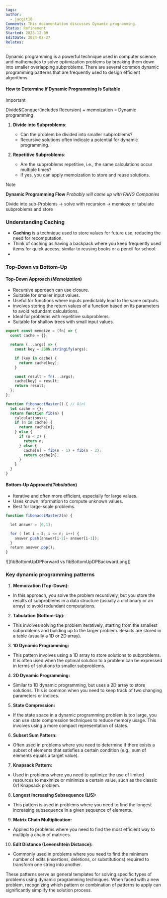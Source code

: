 ```yaml
---
tags: 
author:
  - jacgit18
Comments: This documentation discusses Dynamic programming.
Status: Refinement
Started: 2023-12-09
EditDate: 2024-02-27
Relates:
---
```

Dynamic programming is a powerful technique used in computer science and mathematics to solve optimization problems by breaking them down into smaller overlapping subproblems. There are several common dynamic programming patterns that are frequently used to design efficient algorithms.

#### How to Determine If Dynamic Programming Is Suitable

>[!important] 
> Divide&Conquer(includes Recursion) + memoization = Dynamic programming  

1. **Divide into Subproblems**:
   - Can the problem be divided into smaller subproblems?
   - Recursive solutions often indicate a potential for dynamic programming.

2. **Repetitive Subproblems**:
   - Are the subproblems repetitive, i.e., the same calculations occur multiple times?
   - If yes, you can apply memoization to store and reuse solutions.

>[!note]  
>**Dynamic Programming Flow**
>*Probably will come up with FANG Companies*
>
Divide into sub-Problems -> solve with recursion -> memioze or tabulate subproblems and store  

### Understanding Caching

- **Caching** is a technique used to store values for future use, reducing the need for recomputation.
- Think of caching as having a backpack where you keep frequently used items for quick access, similar to reusing books or a pencil for school.
- 
### Top-Down vs Bottom-Up

#### Top-Down Approach (***Memoization***)
  - Recursive approach can use closure.
  - Suitable for smaller input values.
  - Useful for functions where inputs predictably lead to the same outputs.
  - involves storing the return values of a function based on its parameters to avoid redundant calculations.
  - Ideal for problems with repetitive subproblems.
  - Suitable for shallow trees with small input values.

```javascript
export const memoize = (fn) => {
  const cache = {};

  return (...args) => {
    const key = JSON.stringify(args);

    if (key in cache) {
      return cache[key];
    }

    const result = fn(...args);
    cache[key] = result;
    return result;
  };
};
```

```javascript
function fibonacciMaster() { // O(n)
  let cache = {};
  return function fib(n) {
    calculations++;
    if (n in cache) {
      return cache[n];
    } else {
      if (n < 2) {
        return n;
      } else {
        cache[n] = fib(n - 1) + fib(n - 2);
        return cache[n];
      }
    }
  }
}
```

#### Bottom-Up Approach(***Tabulation***)
  - Iterative and often more efficient, especially for large values.
  - Uses known information to compute unknown values.
  - Best for large-scale problems.


```javascript
function fibonacciMaster2(n) { 

  let answer = [0,1]; 

  for ( let i = 2; i <= n; i++) { 
    answer.push(answer[i-2]+ answer[i-1]); 
  } 
  return answer.pop(); 
} 
```


![[fibBottomUpDPForward vs fibBottomUpDPBackward.png]]

### Key dynamic programming patterns


1. **Memoization (Top-Down):**  
- In this approach, you solve the problem recursively, but you store the results of subproblems in a data structure (usually a dictionary or an array) to avoid redundant computations.  
  
2. **Tabulation (Bottom-Up):**  
- This involves solving the problem iteratively, starting from the smallest subproblems and building up to the larger problem. Results are stored in a table (usually a 1D or 2D array).  
  
3. **1D Dynamic Programming:**  
- This pattern involves using a 1D array to store solutions to subproblems. It is often used when the optimal solution to a problem can be expressed in terms of solutions to smaller subproblems.  
  
4. **2D Dynamic Programming:**  
- Similar to 1D dynamic programming, but uses a 2D array to store solutions. This is common when you need to keep track of two changing parameters or indices.  
  
5. **State Compression:**  
- If the state space in a dynamic programming problem is too large, you can use state compression techniques to reduce memory usage. This involves using a more compact representation of states.  
  
6. **Subset Sum Pattern:**  
- Often used in problems where you need to determine if there exists a subset of elements that satisfies a certain condition (e.g., sum of elements equals a target value).  
  
7. **Knapsack Pattern:**  
- Used in problems where you need to optimize the use of limited resources to maximize or minimize a certain value, such as the classic 0/1 Knapsack problem.  
  
8. **Longest Increasing Subsequence (LIS):**  
- This pattern is used in problems where you need to find the longest increasing subsequence in a given sequence of elements.  
  
9. **Matrix Chain Multiplication:**  
- Applied to problems where you need to find the most efficient way to multiply a chain of matrices.  
  
10. **Edit Distance (Levenshtein Distance):**  
- Commonly used in problems where you need to find the minimum number of edits (insertions, deletions, or substitutions) required to transform one string into another.  
  
These patterns serve as general templates for solving specific types of problems using dynamic programming techniques. When faced with a new problem, recognizing which pattern or combination of patterns to apply can significantly simplify the solution process.